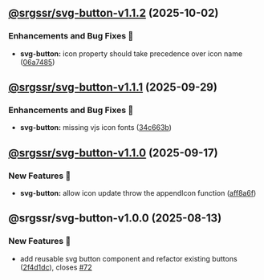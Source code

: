 ## [@srgssr/svg-button-v1.1.2](https://github.com/SRGSSR/pillarbox-web-suite/compare/@srgssr/svg-button-v1.1.1...@srgssr/svg-button-v1.1.2) (2025-10-02)


### Enhancements and Bug Fixes 🐛

* **svg-button:** icon property should take precedence over icon name ([06a7485](https://github.com/SRGSSR/pillarbox-web-suite/commit/06a748516b06a58f9939528f1d36c8efeab5acb4))

## [@srgssr/svg-button-v1.1.1](https://github.com/SRGSSR/pillarbox-web-suite/compare/@srgssr/svg-button-v1.1.0...@srgssr/svg-button-v1.1.1) (2025-09-29)


### Enhancements and Bug Fixes 🐛

* **svg-button:** missing vjs icon fonts ([34c663b](https://github.com/SRGSSR/pillarbox-web-suite/commit/34c663bde4fa3467688165b95cad2381acfe523d))

## [@srgssr/svg-button-v1.1.0](https://github.com/SRGSSR/pillarbox-web-suite/compare/@srgssr/svg-button-v1.0.0...@srgssr/svg-button-v1.1.0) (2025-09-17)


### New Features 🚀

* **svg-button:** allow icon update throw the appendIcon function ([aff8a6f](https://github.com/SRGSSR/pillarbox-web-suite/commit/aff8a6fd840bf4967ae99eb159b7a90be5a891e6))

## @srgssr/svg-button-v1.0.0 (2025-08-13)


### New Features 🚀

* add reusable svg button component and refactor existing buttons ([2f4d1dc](https://github.com/SRGSSR/pillarbox-web-suite/commit/2f4d1dc8637e9b5b0117016cca67e2cebf902bb8)), closes [#72](https://github.com/SRGSSR/pillarbox-web-suite/issues/72)
